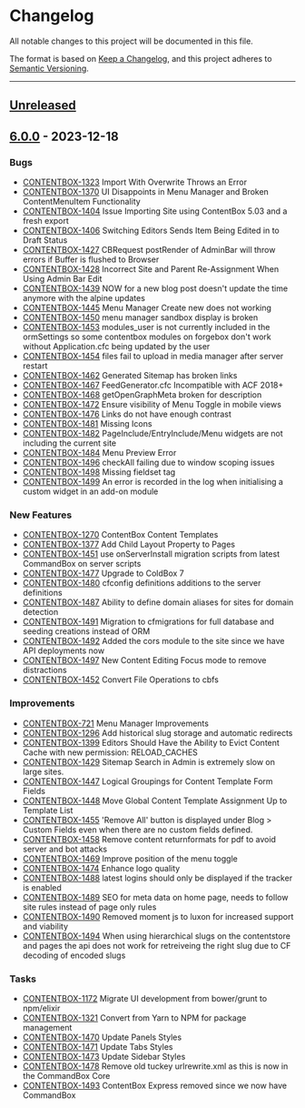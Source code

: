 # Changelog

All notable changes to this project will be documented in this file.

The format is based on [Keep a Changelog](https://keepachangelog.com/en/1.0.0/),
and this project adheres to [Semantic Versioning](https://semver.org/spec/v2.0.0.html).

* * *

## [Unreleased]

## [6.0.0] - 2023-12-18

### Bugs

-   [CONTENTBOX-1323](https://ortussolutions.atlassian.net/browse/CONTENTBOX-1323) Import With Overwrite Throws an Error
-   [CONTENTBOX-1370](https://ortussolutions.atlassian.net/browse/CONTENTBOX-1370) UI Disappoints in Menu Manager and Broken ContentMenuItem Functionality
-   [CONTENTBOX-1404](https://ortussolutions.atlassian.net/browse/CONTENTBOX-1404) Issue Importing Site using ContentBox 5.03 and a fresh export
-   [CONTENTBOX-1406](https://ortussolutions.atlassian.net/browse/CONTENTBOX-1406) Switching Editors Sends Item Being Edited in to Draft Status
-   [CONTENTBOX-1427](https://ortussolutions.atlassian.net/browse/CONTENTBOX-1427) CBRequest postRender of AdminBar will throw errors if Buffer is flushed to Browser
-   [CONTENTBOX-1428](https://ortussolutions.atlassian.net/browse/CONTENTBOX-1428) Incorrect Site and Parent Re-Assignment When Using Admin Bar Edit
-   [CONTENTBOX-1439](https://ortussolutions.atlassian.net/browse/CONTENTBOX-1439) NOW for a new blog post doesn't update the time anymore with the alpine updates
-   [CONTENTBOX-1445](https://ortussolutions.atlassian.net/browse/CONTENTBOX-1445) Menu Manager Create new does not working
-   [CONTENTBOX-1450](https://ortussolutions.atlassian.net/browse/CONTENTBOX-1450) menu manager sandbox display is broken
-   [CONTENTBOX-1453](https://ortussolutions.atlassian.net/browse/CONTENTBOX-1453) modules_user is not currently included in the ormSettings so some contentbox modules on forgebox don't work without Application.cfc being updated by the user
-   [CONTENTBOX-1454](https://ortussolutions.atlassian.net/browse/CONTENTBOX-1454) files fail to upload in media manager after server restart
-   [CONTENTBOX-1462](https://ortussolutions.atlassian.net/browse/CONTENTBOX-1462) Generated Sitemap has broken links
-   [CONTENTBOX-1467](https://ortussolutions.atlassian.net/browse/CONTENTBOX-1467) FeedGenerator.cfc Incompatible with ACF 2018+
-   [CONTENTBOX-1468](https://ortussolutions.atlassian.net/browse/CONTENTBOX-1468) getOpenGraphMeta broken for description
-   [CONTENTBOX-1472](https://ortussolutions.atlassian.net/browse/CONTENTBOX-1472) Ensure visibility of Menu Toggle in mobile views
-   [CONTENTBOX-1476](https://ortussolutions.atlassian.net/browse/CONTENTBOX-1476) Links do not have enough contrast
-   [CONTENTBOX-1481](https://ortussolutions.atlassian.net/browse/CONTENTBOX-1481) Missing Icons
-   [CONTENTBOX-1482](https://ortussolutions.atlassian.net/browse/CONTENTBOX-1482) PageInclude/EntryInclude/Menu widgets are not including the current site
-   [CONTENTBOX-1484](https://ortussolutions.atlassian.net/browse/CONTENTBOX-1484) Menu Preview Error
-   [CONTENTBOX-1496](https://ortussolutions.atlassian.net/browse/CONTENTBOX-1496) checkAll failing due to window scoping issues
-   [CONTENTBOX-1498](https://ortussolutions.atlassian.net/browse/CONTENTBOX-1498) Missing fieldset tag
-   [CONTENTBOX-1499](https://ortussolutions.atlassian.net/browse/CONTENTBOX-1499) An error is recorded in the log when initialising a custom widget in an add-on module

### New Features

-   [CONTENTBOX-1270](https://ortussolutions.atlassian.net/browse/CONTENTBOX-1270) ContentBox Content Templates
-   [CONTENTBOX-1377](https://ortussolutions.atlassian.net/browse/CONTENTBOX-1377) Add Child Layout Property to Pages
-   [CONTENTBOX-1451](https://ortussolutions.atlassian.net/browse/CONTENTBOX-1451) use onServerInstall migration scripts from latest CommandBox on server scripts
-   [CONTENTBOX-1477](https://ortussolutions.atlassian.net/browse/CONTENTBOX-1477) Upgrade to ColdBox 7
-   [CONTENTBOX-1480](https://ortussolutions.atlassian.net/browse/CONTENTBOX-1480) cfconfig definitions additions to the server definitions
-   [CONTENTBOX-1487](https://ortussolutions.atlassian.net/browse/CONTENTBOX-1487) Ability to define domain aliases for sites for domain detection
-   [CONTENTBOX-1491](https://ortussolutions.atlassian.net/browse/CONTENTBOX-1491) Migration to cfmigrations for full database and seeding creations instead of ORM
-   [CONTENTBOX-1492](https://ortussolutions.atlassian.net/browse/CONTENTBOX-1492) Added the cors module to the site since we have API deployments now
-   [CONTENTBOX-1497](https://ortussolutions.atlassian.net/browse/CONTENTBOX-1497) New Content Editing Focus mode to remove distractions
-   [CONTENTBOX-1452](https://ortussolutions.atlassian.net/browse/CONTENTBOX-1452) Convert File Operations to cbfs

### Improvements

-   [CONTENTBOX-721](https://ortussolutions.atlassian.net/browse/CONTENTBOX-721) Menu Manager Improvements
-   [CONTENTBOX-1296](https://ortussolutions.atlassian.net/browse/CONTENTBOX-1296) Add historical slug storage and automatic redirects
-   [CONTENTBOX-1399](https://ortussolutions.atlassian.net/browse/CONTENTBOX-1399) Editors Should Have the Ability to Evict Content Cache with new permission: RELOAD_CACHES
-   [CONTENTBOX-1429](https://ortussolutions.atlassian.net/browse/CONTENTBOX-1429) Sitemap Search in Admin is extremely slow on large sites.
-   [CONTENTBOX-1447](https://ortussolutions.atlassian.net/browse/CONTENTBOX-1447) Logical Groupings for Content Template Form Fields
-   [CONTENTBOX-1448](https://ortussolutions.atlassian.net/browse/CONTENTBOX-1448) Move Global Content Template Assignment Up to Template List
-   [CONTENTBOX-1455](https://ortussolutions.atlassian.net/browse/CONTENTBOX-1455) 'Remove All' button is displayed under Blog > Custom Fields even when there are no custom fields defined.
-   [CONTENTBOX-1458](https://ortussolutions.atlassian.net/browse/CONTENTBOX-1458) Remove content returnformats for pdf to avoid server and bot attacks
-   [CONTENTBOX-1469](https://ortussolutions.atlassian.net/browse/CONTENTBOX-1469) Improve position of the menu toggle
-   [CONTENTBOX-1474](https://ortussolutions.atlassian.net/browse/CONTENTBOX-1474) Enhance logo quality
-   [CONTENTBOX-1488](https://ortussolutions.atlassian.net/browse/CONTENTBOX-1488) latest logins should only be displayed if the tracker is enabled
-   [CONTENTBOX-1489](https://ortussolutions.atlassian.net/browse/CONTENTBOX-1489) SEO for meta data on home page, needs to follow site rules instead of page only rules
-   [CONTENTBOX-1490](https://ortussolutions.atlassian.net/browse/CONTENTBOX-1490) Removed moment js to luxon for increased support and viability
-   [CONTENTBOX-1494](https://ortussolutions.atlassian.net/browse/CONTENTBOX-1494) When using hierarchical slugs on the contentstore and pages the api does not work for retreiveing the right slug due to CF decoding of encoded slugs

### Tasks

-   [CONTENTBOX-1172](https://ortussolutions.atlassian.net/browse/CONTENTBOX-1172) Migrate UI development from bower/grunt to npm/elixir
-   [CONTENTBOX-1321](https://ortussolutions.atlassian.net/browse/CONTENTBOX-1321) Convert from Yarn to NPM for package management
-   [CONTENTBOX-1470](https://ortussolutions.atlassian.net/browse/CONTENTBOX-1470) Update Panels Styles
-   [CONTENTBOX-1471](https://ortussolutions.atlassian.net/browse/CONTENTBOX-1471) Update Tabs Styles
-   [CONTENTBOX-1473](https://ortussolutions.atlassian.net/browse/CONTENTBOX-1473) Update Sidebar Styles
-   [CONTENTBOX-1478](https://ortussolutions.atlassian.net/browse/CONTENTBOX-1478) Remove old tuckey urlrewrite.xml as this is now in the CommandBox Core
-   [CONTENTBOX-1493](https://ortussolutions.atlassian.net/browse/CONTENTBOX-1493) ContentBox Express removed since we now have CommandBox

[Unreleased]: https://github.com/Ortus-Solutions/ContentBox/compare/v6.0.0...HEAD

[6.0.0]: https://github.com/Ortus-Solutions/ContentBox/compare/71a6cf9852fa15afd7732da947c2738f9fc7d844...v6.0.0
